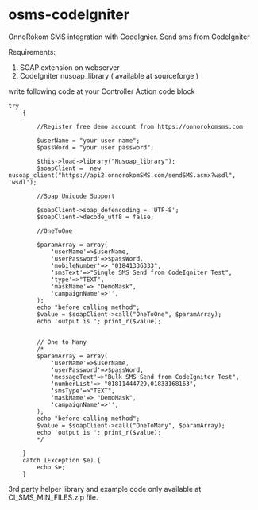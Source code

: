 # osms-codeIgniter
OnnoRokom SMS integration with CodeIgnier. Send sms from CodeIgniter

Requirements:
1. SOAP extension on webserver
2. CodeIgniter nusoap_library ( available at sourceforge )

write following code at your Controller Action code block

	try
		{ 	
			
			//Register free demo account from https://onnorokomsms.com
			
			$userName = "your user name";
			$passWord = "your user password";
			
			$this->load->library("Nusoap_library");
			$soapClient =  new nusoap_client("https://api2.onnorokomSMS.com/sendSMS.asmx?wsdl", 'wsdl');
			
			//Soap Unicode Support
			
			$soapClient->soap_defencoding = 'UTF-8';
			$soapClient->decode_utf8 = false;
			
			//OneToOne
			
			$paramArray = array(
				'userName'=>$userName,
				'userPassword'=>$passWord, 
				'mobileNumber'=> "01841336333", 
				'smsText'=>"Single SMS Send from CodeIgniter Test", 
				'type'=>"TEXT",
				'maskName'=> "DemoMask", 
				'campaignName'=>'',
			);
			echo "before calling method";
			$value = $soapClient->call("OneToOne", $paramArray);			
			echo 'output is '; print_r($value);
			
			
			// One to Many 
			/*
			$paramArray = array(
				'userName'=>$userName,
				'userPassword'=>$passWord, 
				'messageText'=>"Bulk SMS Send from CodeIgniter Test", 
				'numberList'=> "01811444729,01833168163", 				
				'smsType'=>"TEXT",
				'maskName'=> "DemoMask", 
				'campaignName'=>'',
			);
			echo "before calling method";
			$value = $soapClient->call("OneToMany", $paramArray);			
			echo 'output is '; print_r($value);
			*/
		
		}
		catch (Exception $e) {
			echo $e;
		}


3rd party helper library and example code only available at CI_SMS_MIN_FILES.zip file. 
